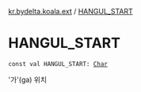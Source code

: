 [kr.bydelta.koala.ext](index.md) / [HANGUL_START](./-h-a-n-g-u-l_-s-t-a-r-t.md)

# HANGUL_START

`const val HANGUL_START: `[`Char`](https://kotlinlang.org/api/latest/jvm/stdlib/kotlin/-char/index.html)

'가'(ga) 위치

